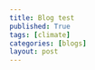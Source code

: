 ```yaml
---
title: Blog test
published: True
tags: [climate]
categories: [blogs]
layout: post
---
```

<div class="content">
	
</div>